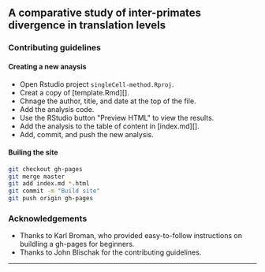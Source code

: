 ## A comparative study of inter-primates divergence in translation levels


### Contributing guidelines

#### Creating a new anaysis

* Open Rstudio project `singleCell-method.Rproj`.
* Creat a copy of [template.Rmd][].
* Chnage the author, title, and date at the top of the file.
* Add the analysis code.
* Use the RStudio button "Preview HTML" to view the results.
* Add the analysis to the table of content in [index.md][].
* Add, commit, and push the new analysis.


#### Builing the site

```bash
git checkout gh-pages
git merge master
git add index.md *.html
git commit -m "Build site"
git push origin gh-pages
```


### Acknowledgements

* Thanks to Karl Broman, who provided easy-to-follow instructions on buildling a gh-pages for beginners.
* Thanks to John Blischak for the contributing guidelines.


---

